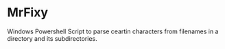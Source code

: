 # MrFixy
Windows Powershell Script to parse ceartin characters from filenames in a directory and its subdirectories.
